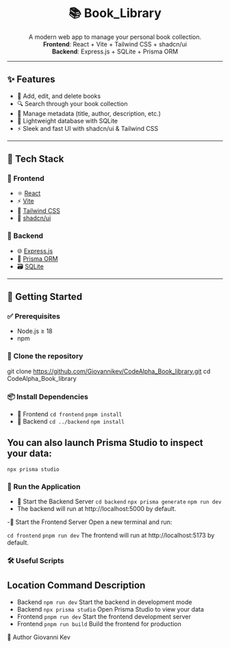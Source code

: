 <h1 align="center">📚 Book_Library</h1>

<p align="center">
  A modern web app to manage your personal book collection.<br/>
  <strong>Frontend</strong>: React + Vite + Tailwind CSS + shadcn/ui<br/>
  <strong>Backend</strong>: Express.js + SQLite + Prisma ORM
</p>

---

## ✨ Features

- 📖 Add, edit, and delete books
- 🔍 Search through your book collection
- 🧠 Manage metadata (title, author, description, etc.)
- 💾 Lightweight database with SQLite
- ⚡️ Sleek and fast UI with shadcn/ui & Tailwind CSS

---

## 🧱 Tech Stack

### 🔹 Frontend

- ⚛️ [React](https://reactjs.org/)
- ⚡ [Vite](https://vitejs.dev/)
- 🎨 [Tailwind CSS](https://tailwindcss.com/)
- 🧩 [shadcn/ui](https://ui.shadcn.com/)

### 🔸 Backend

- 🌐 [Express.js](https://expressjs.com/)
- 🔄 [Prisma ORM](https://www.prisma.io/)
- 🗃️ [SQLite](https://www.sqlite.org/index.html)

---

## 🚀 Getting Started

### ✅ Prerequisites

- Node.js ≥ 18
- npm

### 📁 Clone the repository

git clone https://github.com/Giovannikev/CodeAlpha_Book_library.git
cd CodeAlpha_Book_library

### 📦 Install Dependencies

- 🔹 Frontend
  `cd frontend`
  `pnpm install`
- 🔸 Backend
  `cd ../backend`
  `npm install`

## You can also launch Prisma Studio to inspect your data:

```
npx prisma studio
```

### 🧪 Run the Application

- 🔸 Start the Backend Server
  `cd backend`
  `npx prisma generate`
  `npm run dev`
- The backend will run at http://localhost:5000 by default.

-🔹 Start the Frontend Server
Open a new terminal and run:

`cd frontend`
`pnpm run dev`
The frontend will run at http://localhost:5173 by default.

### 🛠️ Useful Scripts

## Location Command Description

- Backend `npm run dev` Start the backend in development mode
- Backend `npx prisma studio` Open Prisma Studio to view your data
- Frontend `pnpm run dev` Start the frontend development server
- Frontend `pnpm run build` Build the frontend for production

👤 Author
Giovanni Kev
